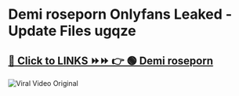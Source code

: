 
 # Demi roseporn Onlyfans Leaked - Update Files ugqze

## <h2><a href="https://clipsfans.com/Demi_roseporn&ref=git">🔗 Click to LINKS ⏩⏩ 👉 🟢 Demi roseporn </a></h2>

<a href="https://clipsfans.com/Demi_roseporn&ref=git" rel="nofollow" data-target="animated-image.originalLink"><img src="https://i.ibb.co.com/xMMVF88/686577567.gif" alt="Viral Video Original" style="max-width: 100%; display: inline-block;" data-target="animated-image.originalImage"></a>

